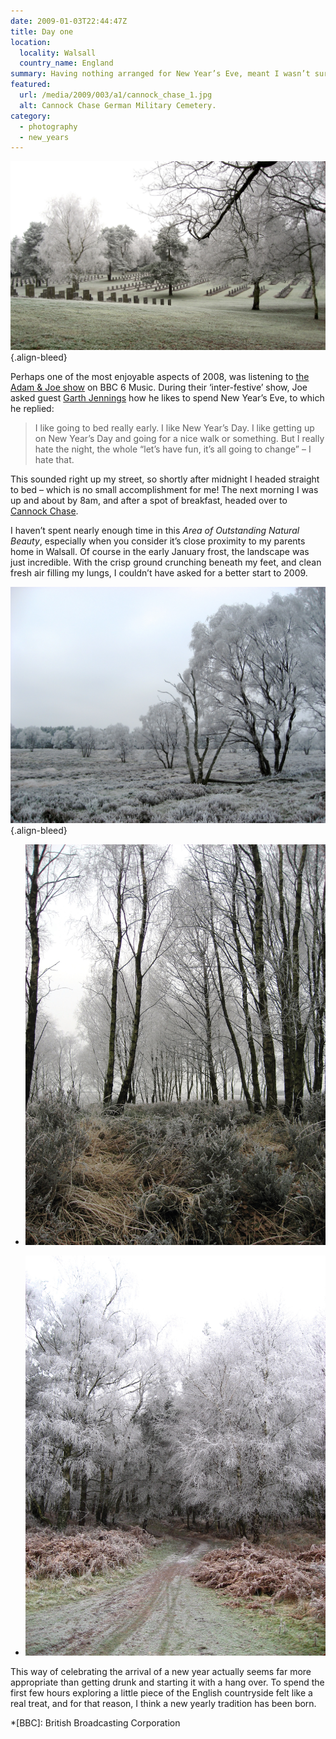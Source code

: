 ```yaml
---
date: 2009-01-03T22:44:47Z
title: Day one
location:
  locality: Walsall
  country_name: England
summary: Having nothing arranged for New Year’s Eve, meant I wasn’t sure how I would be celebrating the arrival of 2009. Well, not until I heard a conversation on the radio.
featured:
  url: /media/2009/003/a1/cannock_chase_1.jpg
  alt: Cannock Chase German Military Cemetery.
category:
  - photography
  - new_years
---
```


![Rows of grave stones in a rolling frost covered garden.](/media/2009/003/a1/cannock_chase_1.jpg "Cannock Chase German Military Cemetery.")
{.align-bleed}

Perhaps one of the most enjoyable aspects of 2008, was listening to [the Adam & Joe show][1] on BBC 6 Music. During their ‘inter-festive’ show, Joe asked guest [Garth Jennings][2] how he likes to spend New Year’s Eve, to which he replied:

> I like going to bed really early. I like New Year’s Day. I like getting up on New Year’s Day and going for a nice walk or something. But I really hate the night, the whole “let’s have fun, it’s all going to change” – I hate that.

This sounded right up my street, so shortly after midnight I headed straight to bed – which is no small accomplishment for me! The next morning I was up and about by 8am, and after a spot of breakfast, headed over to [Cannock Chase][3].

I haven’t spent nearly enough time in this _Area of Outstanding Natural Beauty_, especially when you consider it’s close proximity to my parents home in Walsall. Of course in the early January frost, the landscape was just incredible. With the crisp ground crunching beneath my feet, and clean fresh air filling my lungs, I couldn’t have asked for a better start to 2009.

![Frost-covered trees barely noticeable against a grey sky and frosty ground.](/media/2009/003/a1/cannock_chase_2.jpg "Frost over Cannock Chase.")
{.align-bleed}

- ![Green and yellow heather below frost-covered trees.](/media/2009/003/a1/cannock_chase_3.jpg "Green and yellow heather below frost-covered trees.")

- ![A path stretches into a distance towards woodland.](/media/2009/003/a1/cannock_chase_4.jpg "A path stretches into a distance towards woodland.")

This way of celebrating the arrival of a new year actually seems far more appropriate than getting drunk and starting it with a hang over. To spend the first few hours exploring a little piece of the English countryside felt like a real treat, and for that reason, I think a new yearly tradition has been born.

[1]: https://www.bbc.co.uk/6music/shows/adamandjoe/
[2]: https://www.imdb.com/name/nm1134029/
[3]: https://en.wikipedia.org/wiki/Cannock_Chase

*[BBC]: British Broadcasting Corporation
